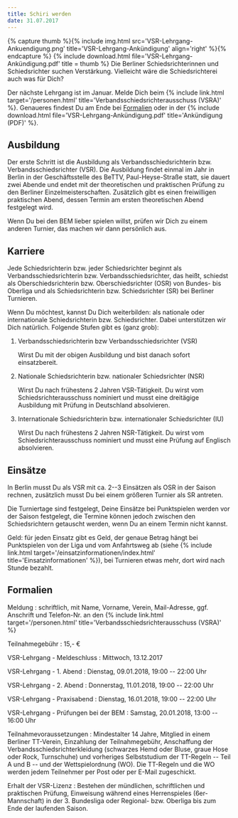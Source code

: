 ```yaml
---
title: Schiri werden
date: 31.07.2017
---
```


{% capture thumb %}{% include img.html src='VSR-Lehrgang-Ankuendigung.png' title='VSR-Lehrgang-Ankündigung' align='right' %}{% endcapture %}
{% include download.html file='VSR-Lehrgang-Ankündigung.pdf' title = thumb %}
Die Berliner Schiedsrichterinnen und Schiedsrichter suchen Verstärkung.
Vielleicht wäre die Schiedsrichterei auch was für Dich?

Der nächste Lehrgang ist im Januar.
Melde Dich beim {% include link.html target='/personen.html' title='Verbandsschiedsrichterausschuss (VSRA)' %}.
Genaueres findest Du am Ende bei [Formalien](#formalien) oder in der {% include download.html file='VSR-Lehrgang-Ankündigung.pdf' title='Ankündigung (PDF)' %}.


## Ausbildung

Der erste Schritt ist die Ausbildung als Verbandsschiedsrichterin bzw. Verbandsschiedsrichter (VSR).
Die Ausbildung findet einmal im Jahr in Berlin in der Geschäftsstelle des BeTTV, Paul-Heyse-Straße statt, sie dauert zwei Abende und endet mit der theoretischen und praktischen Prüfung zu den Berliner Einzelmeisterschaften.
Zusätzlich gibt es einen freiwilligen praktischen Abend, dessen Termin am ersten theoretischen Abend festgelegt wird.

Wenn Du bei den BEM lieber spielen willst, prüfen wir Dich zu einem anderen Turnier, das machen wir dann persönlich aus.


## Karriere

Jede Schiedsrichterin bzw. jeder Schiedsrichter beginnt als Verbandsschiedsrichterin bzw. Verbandsschiedsrichter, das heißt, schiedst als Oberschiedsrichterin bzw. Oberschiedsrichter (OSR) von Bundes- bis Oberliga und als Schiedsrichterin bzw. Schiedsrichter (SR) bei Berliner Turnieren.

Wenn Du möchtest, kannst Du Dich weiterbilden: als nationale oder internationale Schiedsrichterin bzw. Schiedsrichter.
Dabei unterstützen wir Dich natürlich.
Folgende Stufen gibt es (ganz grob):

1. Verbandsschiedsrichterin bzw Verbandsschiedsrichter (VSR)

	Wirst Du mit der obigen Ausbildung und bist danach sofort einsatzbereit.

2. Nationale Schiedsrichterin bzw. nationaler Schiedsrichter (NSR)

	Wirst Du nach frühestens 2 Jahren VSR-Tätigkeit.
	Du wirst vom Schiedsrichterausschuss nominiert und musst eine dreitägige Ausbildung mit Prüfung in Deutschland absolvieren.

3. Internationale Schiedsrichterin bzw. internationaler Schiedsrichter (IU)

	Wirst Du nach frühestens 2 Jahren NSR-Tätigkeit.
	Du wirst vom Schiedsrichterausschuss nominiert und musst eine Prüfung auf Englisch absolvieren.

## Einsätze

In Berlin musst Du als VSR mit ca. 2--3 Einsätzen als OSR in der Saison rechnen, zusätzlich musst Du bei einem größeren Turnier als SR antreten.

Die Turniertage sind festgelegt, Deine Einsätze bei Punktspielen werden vor der Saison festgelegt, die Termine können jedoch zwischen den Schiedsrichtern getauscht werden, wenn Du an einem Termin nicht kannst.

Geld: für jeden Einsatz gibt es Geld, der genaue Betrag hängt bei Punktspielen von der Liga und vom Anfahrtsweg ab (siehe {% include link.html target='/einsatzinformationen/index.html' title='Einsatzinformationen' %}), bei Turnieren etwas mehr, dort wird nach Stunde bezahlt.


## Formalien

Meldung
: schriftlich, mit Name, Vorname, Verein, Mail-Adresse, ggf. Anschrift und Telefon-Nr. an den {% include link.html target='/personen.html' title='Verbandsschiedsrichterausschuss (VSRA)' %}

Teilnahmegebühr
: 15,- €


VSR-Lehrgang - Meldeschluss
: Mittwoch, 13.12.2017

VSR-Lehrgang - 1. Abend
: Dienstag, 09.01.2018, 19:00 -- 22:00 Uhr

VSR-Lehrgang - 2. Abend
: Donnerstag, 11.01.2018, 19:00 -- 22:00 Uhr

VSR-Lehrgang - Praxisabend
: Dienstag, 16.01.2018, 19:00 -- 22:00 Uhr

VSR-Lehrgang - Prüfungen bei der BEM
: Samstag, 20.01.2018, 13:00 -- 16:00 Uhr




Teilnahmevoraussetzungen
: Mindestalter 14 Jahre, Mitglied in einem Berliner TT-Verein, Einzahlung der Teilnahmegebühr, Anschaffung der Verbandsschiedsrichterkleidung (schwarzes Hemd oder Bluse, graue Hose oder Rock, Turnschuhe) und vorheriges Selbststudium der TT-Regeln -- Teil A und B -- und der Wettspielordnung (WO). Die TT-Regeln und die WO werden jedem Teilnehmer per Post oder per E-Mail zugeschickt.

Erhalt der VSR-Lizenz
: Bestehen der mündlichen, schriftlichen und praktischen Prüfung, Einweisung während eines Herrenspieles (6er-Mannschaft) in der 3. Bundesliga oder Regional- bzw. Oberliga bis zum Ende der laufenden Saison.

